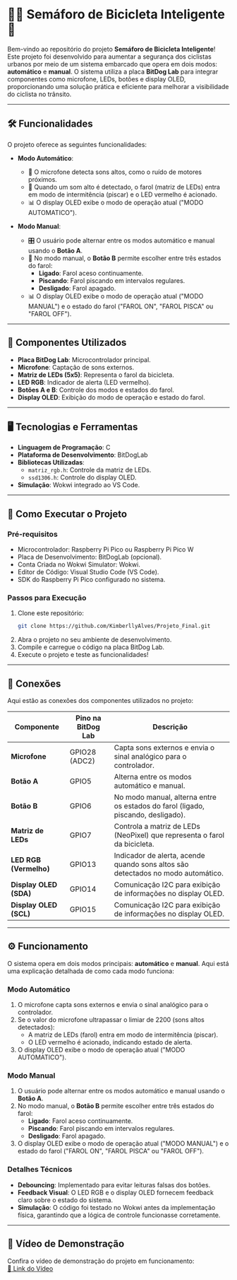 # 🚴‍♂️ Semáforo de Bicicleta Inteligente 🚦

Bem-vindo ao repositório do projeto **Semáforo de Bicicleta Inteligente**! Este projeto foi desenvolvido para aumentar a segurança dos ciclistas urbanos por meio de um sistema embarcado que opera em dois modos: **automático** e **manual**. O sistema utiliza a placa **BitDog Lab** para integrar componentes como microfone, LEDs, botões e display OLED, proporcionando uma solução prática e eficiente para melhorar a visibilidade do ciclista no trânsito.

---

## 🛠️ Funcionalidades

O projeto oferece as seguintes funcionalidades:

- **Modo Automático**:
  - 🎤 O microfone detecta sons altos, como o ruído de motores próximos.
  - 🚨 Quando um som alto é detectado, o farol (matriz de LEDs) entra em modo de intermitência (piscar) e o LED vermelho é acionado.
  - 📊 O display OLED exibe o modo de operação atual ("MODO AUTOMATICO").

- **Modo Manual**:
  - 🎛️ O usuário pode alternar entre os modos automático e manual usando o **Botão A**.
  - 🔘 No modo manual, o **Botão B** permite escolher entre três estados do farol:
    - **Ligado**: Farol aceso continuamente.
    - **Piscando**: Farol piscando em intervalos regulares.
    - **Desligado**: Farol apagado.
  - 📊 O display OLED exibe o modo de operação atual ("MODO MANUAL") e o estado do farol ("FAROL ON", "FAROL PISCA" ou "FAROL OFF").

---

## 🧩 Componentes Utilizados

- **Placa BitDog Lab**: Microcontrolador principal.
- **Microfone**: Captação de sons externos.
- **Matriz de LEDs (5x5)**: Representa o farol da bicicleta.
- **LED RGB**: Indicador de alerta (LED vermelho).
- **Botões A e B**: Controle dos modos e estados do farol.
- **Display OLED**: Exibição do modo de operação e estado do farol.

---

## 🖥️ Tecnologias e Ferramentas

- **Linguagem de Programação**: C
- **Plataforma de Desenvolvimento**: BitDogLab
- **Bibliotecas Utilizadas**:
  - `matriz_rgb.h`: Controle da matriz de LEDs.
  - `ssd1306.h`: Controle do display OLED.
- **Simulação**: Wokwi integrado ao VS Code.

---

## 🚀 Como Executar o Projeto

### Pré-requisitos

- Microcontrolador: Raspberry Pi Pico ou Raspberry Pi Pico W 
- Placa de Desenvolvimento: BitDogLab (opcional).
- Conta Criada no Wokwi Simulator: Wokwi.
- Editor de Código: Visual Studio Code (VS Code).
- SDK do Raspberry Pi Pico configurado no sistema.

### Passos para Execução
1. Clone este repositório:
   ```bash
   git clone https://github.com/KimberllyAlves/Projeto_Final.git
   ```
2. Abra o projeto no seu ambiente de desenvolvimento.
3. Compile e carregue o código na placa BitDog Lab.
4. Execute o projeto e teste as funcionalidades!

---

## 🔌 Conexões

Aqui estão as conexões dos componentes utilizados no projeto:

| **Componente**       | **Pino na BitDog Lab** | **Descrição**                                                                 |
|-----------------------|------------------------|-------------------------------------------------------------------------------|
| **Microfone**         | GPIO28 (ADC2)          | Capta sons externos e envia o sinal analógico para o controlador.             |
| **Botão A**           | GPIO5                  | Alterna entre os modos automático e manual.                                   |
| **Botão B**           | GPIO6                  | No modo manual, alterna entre os estados do farol (ligado, piscando, desligado). |
| **Matriz de LEDs**    | GPIO7                  | Controla a matriz de LEDs (NeoPixel) que representa o farol da bicicleta.     |
| **LED RGB (Vermelho)**| GPIO13                 | Indicador de alerta, acende quando sons altos são detectados no modo automático. |
| **Display OLED (SDA)**| GPIO14                 | Comunicação I2C para exibição de informações no display OLED.                 |
| **Display OLED (SCL)**| GPIO15                 | Comunicação I2C para exibição de informações no display OLED.                 |

---

## ⚙️ Funcionamento

O sistema opera em dois modos principais: **automático** e **manual**. Aqui está uma explicação detalhada de como cada modo funciona:

### **Modo Automático**
1. O microfone capta sons externos e envia o sinal analógico para o controlador.
2. Se o valor do microfone ultrapassar o limiar de 2200 (sons altos detectados):
   - A matriz de LEDs (farol) entra em modo de intermitência (piscar).
   - O LED vermelho é acionado, indicando estado de alerta.
3. O display OLED exibe o modo de operação atual ("MODO AUTOMATICO").

### **Modo Manual**
1. O usuário pode alternar entre os modos automático e manual usando o **Botão A**.
2. No modo manual, o **Botão B** permite escolher entre três estados do farol:
   - **Ligado**: Farol aceso continuamente.
   - **Piscando**: Farol piscando em intervalos regulares.
   - **Desligado**: Farol apagado.
3. O display OLED exibe o modo de operação atual ("MODO MANUAL") e o estado do farol ("FAROL ON", "FAROL PISCA" ou "FAROL OFF").

### **Detalhes Técnicos**
- **Debouncing**: Implementado para evitar leituras falsas dos botões.
- **Feedback Visual**: O LED RGB e o display OLED fornecem feedback claro sobre o estado do sistema.
- **Simulação**: O código foi testado no Wokwi antes da implementação física, garantindo que a lógica de controle funcionasse corretamente.

---

## 🎥 Vídeo de Demonstração

Confira o vídeo de demonstração do projeto em funcionamento:  
[🔗 Link do Vídeo](https://drive.google.com/file/d/1etD9FemCIJQ_eJ9ARYMGd-3xaQiLxvS1/view?usp=sharing)

